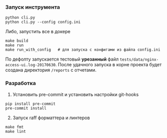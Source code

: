### Запуск инструмента
```commandline
python cli.py
python cli.py --config config.ini
```
Либо, запустить все в докере
```commandline
make build
make run
make run_with_config   # для запуска с конфигами из файла config.ini
```
По дефолту запускается тестовый **урезанный** файл `tests/data/nginx-access-ui.log-20170630`. После удачного запуска в корне проекта будет создана директория `/reports` с отчетами.

### Разработка

1. Установить pre-commit и установить настройки git-hooks
```commandline
pip install pre-commit
pre-commit install
```
2. Запуск raff форматтера и линтеров
```commandline
make fmt
make lint
```
